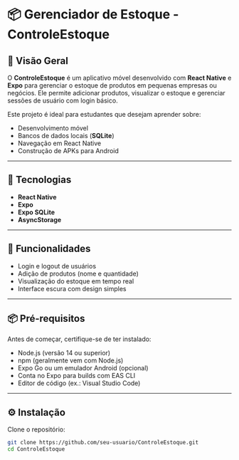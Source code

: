 # 📦 Gerenciador de Estoque - ControleEstoque

## 📖 Visão Geral

O **ControleEstoque** é um aplicativo móvel desenvolvido com **React Native** e **Expo** para gerenciar o estoque de produtos em pequenas empresas ou negócios. Ele permite adicionar produtos, visualizar o estoque e gerenciar sessões de usuário com login básico.

Este projeto é ideal para estudantes que desejam aprender sobre:
- Desenvolvimento móvel
- Bancos de dados locais (**SQLite**)
- Navegação em React Native
- Construção de APKs para Android

---

## 🚀 Tecnologias

- **React Native**
- **Expo**
- **Expo SQLite**
- **AsyncStorage**

---

## 🎨 Funcionalidades

- Login e logout de usuários
- Adição de produtos (nome e quantidade)
- Visualização do estoque em tempo real
- Interface escura com design simples

---

## 📦 Pré-requisitos

Antes de começar, certifique-se de ter instalado:

- Node.js (versão 14 ou superior)
- npm (geralmente vem com Node.js)
- Expo Go ou um emulador Android (opcional)
- Conta no Expo para builds com EAS CLI
- Editor de código (ex.: Visual Studio Code)

---

## ⚙️ Instalação

Clone o repositório:

```bash
git clone https://github.com/seu-usuario/ControleEstoque.git
cd ControleEstoque
